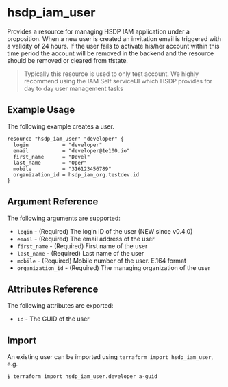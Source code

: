 # hsdp_iam_user
Provides a resource for managing HSDP IAM application under a proposition. When a new user is created an invitation email is triggered with a validity of 24 hours. If the user fails to activate his/her account within this time period the account will be removed in the backend and the resource should be removed or cleared from tfstate.

>Typically this resource is used to only test account. We highly recommend using the IAM Self serviceUI which HSDP provides for day to day user management tasks


## Example Usage

The following example creates a user. 

```hcl
resource "hsdp_iam_user" "developer" {
  login           = "developer"
  email           = "developer@1e100.io"
  first_name      = "Devel"
  last_name       = "Oper"
  mobile          = "316123456789"
  organization_id = hsdp_iam_org.testdev.id
}
```

## Argument Reference

The following arguments are supported:

* `login` - (Required) The login ID of the user (NEW since v0.4.0)
* `email` - (Required) The email address of the user
* `first_name` - (Required) First name of the user
* `last_name` - (Required) Last name of the user
* `mobile` - (Required) Mobile number of the user. E.164 format
* `organization_id` - (Required) The managing organization of the user

## Attributes Reference

The following attributes are exported:

* `id` - The GUID of the user

## Import

An existing user can be imported using `terraform import hsdp_iam_user`, e.g.

```shell
$ terraform import hsdp_iam_user.developer a-guid
```

